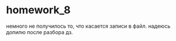 # homework_8
немного не получилось то, что касается записи в файл. надеюсь допилю после разбора дз.
